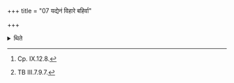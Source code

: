 +++
title = "07 यद्येनं विहारे बहिर्वा"

+++

<details><summary>थिते</summary>

7. If the sacrificer gets frightened[^1] either within the sacrificial place (Vihāra) or outside it, he should offer a libation (of ghee in the Āhavanīya) with prajapatir viśvakarmā...[^2]  


[^1]: Cp. IX.12.8.  

[^2]: TB III.7.9.7.
</details>
